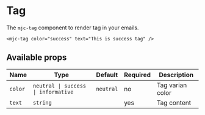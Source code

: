 # Tag

The `mjc-tag` component to render tag in your emails.

```mjml
<mjc-tag color="success" text="This is success tag" />
```

## Available props

| Name    | Type                                | Default   | Required | Description      |
| ------- | ----------------------------------- | --------- | -------- | ---------------- |
| `color` | `neutral \| success \| informative` | `neutral` | no       | Tag varian color |
| `text`  | `string`                            |           | yes      | Tag content      |
